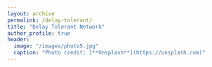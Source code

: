 ```yaml
---
layout: archive
permalink: /delay-tolerant/
title: "Delay Tolerant Network"
author_profile: true
header:
  image: "/images/photo5.jpg"
  caption: "Photo credit: [**Unsplash**](https://unsplash.com)"
---
```

